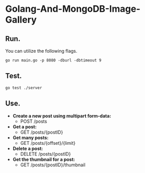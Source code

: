 # Golang-And-MongoDB-Image-Gallery

## Run.
You can utilize the following flags.
```
go run main.go -p 8080 -dburl -dbtimeout 9
```

## Test.
```
go test ./server
```

## Use.
- **Create a new post using multipart form-data:**
  - POST /posts
- **Get a post:**
  - GET /posts/{postID}
- **Get many posts:**
  - GET /posts/{offset}/{limit}
- **Delete a post:**
  - DELETE /posts/{postID}
- **Get the thumbnail for a post:**
  - GET /posts/{postID}/thumbnail
